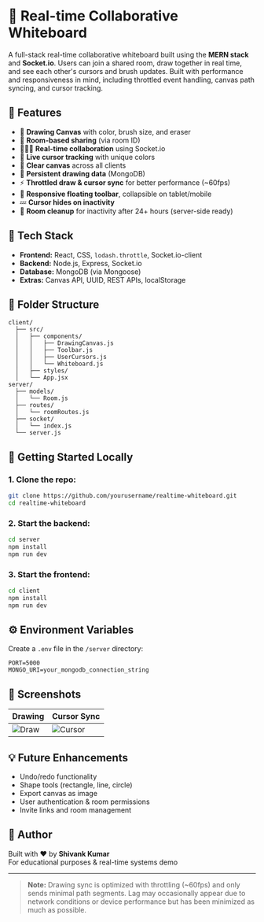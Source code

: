 # 🧠 Real-time Collaborative Whiteboard

A full-stack real-time collaborative whiteboard built using the **MERN stack** and **Socket.io**. Users can join a shared room, draw together in real time, and see each other's cursors and brush updates. Built with performance and responsiveness in mind, including throttled event handling, canvas path syncing, and cursor tracking.

## 🚀 Features
- 🎨 **Drawing Canvas** with color, brush size, and eraser
- 🔗 **Room-based sharing** (via room ID)
- 🧑‍🤝‍🧑 **Real-time collaboration** using Socket.io
- 📍 **Live cursor tracking** with unique colors
- 🧹 **Clear canvas** across all clients
- 💾 **Persistent drawing data** (MongoDB)
- ⚡ **Throttled draw & cursor sync** for better performance (~60fps)
- 📱 **Responsive floating toolbar**, collapsible on tablet/mobile
- 💤 **Cursor hides on inactivity**
- 🧽 **Room cleanup** for inactivity after 24+ hours (server-side ready)

## 🧰 Tech Stack
- **Frontend:** React, CSS, `lodash.throttle`, Socket.io-client
- **Backend:** Node.js, Express, Socket.io
- **Database:** MongoDB (via Mongoose)
- **Extras:** Canvas API, UUID, REST APIs, localStorage

## 📂 Folder Structure
```
client/
  ├── src/
  │   ├── components/
  │   │   ├── DrawingCanvas.js
  │   │   ├── Toolbar.js
  │   │   ├── UserCursors.js
  │   │   └── Whiteboard.js
  │   ├── styles/
  │   └── App.jsx
server/
  ├── models/
  │   └── Room.js
  ├── routes/
  │   └── roomRoutes.js
  ├── socket/
  │   └── index.js
  └── server.js
```

## 🧪 Getting Started Locally

### 1. Clone the repo:
```bash
git clone https://github.com/yourusername/realtime-whiteboard.git
cd realtime-whiteboard
```

### 2. Start the backend:
```bash
cd server
npm install
npm run dev
```

### 3. Start the frontend:
```bash
cd client
npm install
npm run dev
```

## ⚙️ Environment Variables
Create a `.env` file in the `/server` directory:
```
PORT=5000
MONGO_URI=your_mongodb_connection_string
```

## 📸 Screenshots

| Drawing | Cursor Sync |
|--------|-------------|
| ![Draw](https://via.placeholder.com/400x200) | ![Cursor](https://via.placeholder.com/400x200) |

## 💡 Future Enhancements
- Undo/redo functionality
- Shape tools (rectangle, line, circle)
- Export canvas as image
- User authentication & room permissions
- Invite links and room management

## 🙌 Author
Built with ❤️ by **Shivank Kumar**  
For educational purposes & real-time systems demo

---

> **Note:** Drawing sync is optimized with throttling (~60fps) and only sends minimal path segments. Lag may occasionally appear due to network conditions or device performance but has been minimized as much as possible.
